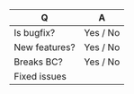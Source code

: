 ﻿| Q             | A
| --------------| ---------
| Is bugfix?    | Yes / No
| New features? | Yes / No
| Breaks BC?    | Yes / No
| Fixed issues  | <!-- comma-separated list of tickets # fixed by the PR, if any -->